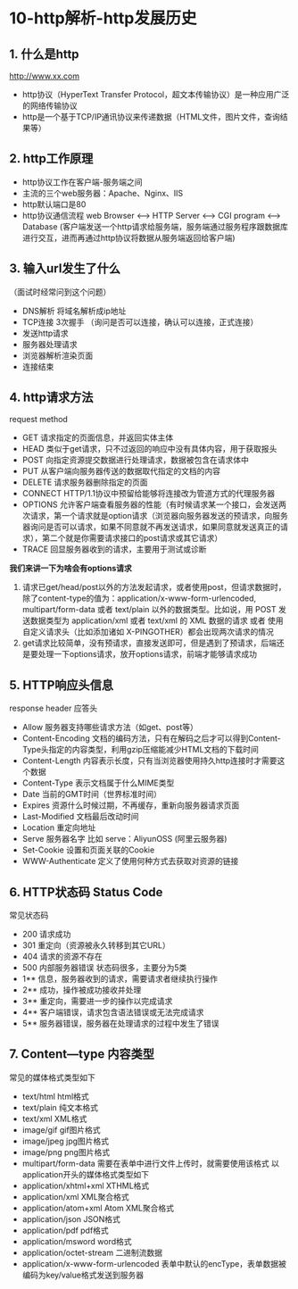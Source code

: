 # 10-http解析-http发展历史

## 1. 什么是http

http://www.xx.com
- http协议（HyperText Transfer Protocol，超文本传输协议）是一种应用广泛的网络传输协议
- http是一个基于TCP/IP通讯协议来传递数据（HTML文件，图片文件，查询结果等）

## 2. http工作原理

- http协议工作在客户端-服务端之间
- 主流的三个web服务器：Apache、Nginx、IIS
- http默认端口是80
- http协议通信流程 web Browser <--> HTTP Server <--> CGI program <--> Database (客户端发送一个http请求给服务端，服务端通过服务程序跟数据库进行交互，进而再通过http协议将数据从服务端返回给客户端)

## 3. 输入url发生了什么

（面试时经常问到这个问题）
- DNS解析 将域名解析成ip地址
- TCP连接 3次握手 （询问是否可以连接，确认可以连接，正式连接）
- 发送http请求
- 服务器处理请求
- 浏览器解析渲染页面
- 连接结束

## 4. http请求方法

request method
- GET 请求指定的页面信息，并返回实体主体
- HEAD 类似于get请求，只不过返回的响应中没有具体内容，用于获取报头
- POST 向指定资源提交数据进行处理请求，数据被包含在请求体中
- PUT 从客户端向服务器传送的数据取代指定的文档的内容
- DELETE 请求服务器删除指定的页面
- CONNECT HTTP/1.1协议中预留给能够将连接改为管道方式的代理服务器
- OPTIONS 允许客户端查看服务器的性能（有时候请求某一个接口，会发送两次请求，第一个请求就是option请求（浏览器向服务器发送的预请求，向服务器询问是否可以请求，如果不同意就不再发送请求，如果同意就发送真正的请求），第二个就是你需要请求接口的post请求或其它请求）
- TRACE 回显服务器收到的请求，主要用于测试或诊断

<b>我们来讲一下为啥会有options请求</b>
1. 请求已get/head/post以外的方法发起请求，或者使用post，但请求数据时，除了content-type的值为：application/x-www-form-urlencoded, multipart/form-data 或者 text/plain 以外的数据类型。比如说，用 POST 发送数据类型为 application/xml 或者 text/xml 的 XML 数据的请求 或者 使用自定义请求头（比如添加诸如 X-PINGOTHER）都会出现两次请求的情况
2. get请求比较简单，没有预请求，直接发送即可，但是遇到了预请求，后端还是要处理一下options请求，放开options请求，前端才能够请求成功

## 5. HTTP响应头信息 

response header
应答头
- Allow 服务器支持哪些请求方法（如get、post等）
- Content-Encoding 文档的编码方法，只有在解码之后才可以得到Content-Type头指定的内容类型，利用gzip压缩能减少HTML文档的下载时间
- Content-Length 内容表示长度，只有当浏览器使用持久http连接时才需要这个数据
- Content-Type 表示文档属于什么MIME类型
- Date 当前的GMT时间（世界标准时间）
- Expires 资源什么时候过期，不再缓存，重新向服务器请求页面
- Last-Modified 文档最后改动时间
- Location 重定向地址
- Serve 服务器名字 比如 serve：AliyunOSS (阿里云服务器)
- Set-Cookie 设置和页面关联的Cookie
- WWW-Authenticate 定义了使用何种方式去获取对资源的链接

## 6. HTTP状态码 Status Code
常见状态码
- 200 请求成功
- 301 重定向（资源被永久转移到其它URL）
- 404 请求的资源不存在
- 500 内部服务器错误
状态码很多，主要分为5类
- 1** 信息，服务器收到的请求，需要请求者继续执行操作
- 2** 成功，操作被成功接收并处理
- 3** 重定向，需要进一步的操作以完成请求
- 4** 客户端错误，请求包含语法错误或无法完成请求
- 5** 服务器错误，服务器在处理请求的过程中发生了错误

## 7. Content—type 内容类型
常见的媒体格式类型如下
- text/html html格式
- text/plain 纯文本格式
- text/xml XML格式
- image/gif gif图片格式
- image/jpeg jpg图片格式
- image/png png图片格式
- multipart/form-data 需要在表单中进行文件上传时，就需要使用该格式
以application开头的媒体格式类型如下
- application/xhtml+xml XTHML格式
- application/xml XML聚合格式
- application/atom+xml Atom XML聚合格式
- application/json JSON格式
- application/pdf pdf格式
- application/msword word格式
- application/octet-stream 二进制流数据
- application/x-www-form-urlencoded 表单中默认的encType，表单数据被编码为key/value格式发送到服务器